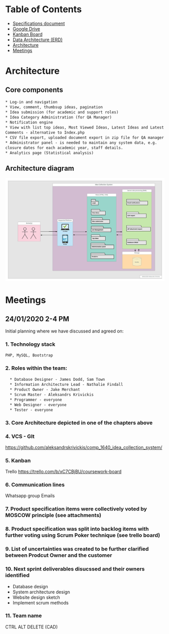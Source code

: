 # Table of Contents  
- [Specifications document](https://moodlecurrent.gre.ac.uk/pluginfile.php/1462970/mod_resource/content/11/CW_COMP1640_1920.pdf)
- [Google Drive](https://drive.google.com/drive/u/0/folders/1GQoqBhNVXk_yFTkNl_QnNDmkUuhcpDkE)
- [Kanban Board](https://trello.com/b/xC7CBjBU/coursework-board)
- [Data Architecture (ERD)](https://www.lucidchart.com/documents/edit/e21ec631-0069-4916-8132-37b8631b7e27/tuArPCv54ECH)
- [Architecture](#architecture)
- [Meetings](#meetings)

# Architecture
## Core components
    * Log-in and navigation
    * View, comment, thumbsup ideas, pagination
    * Idea submission (for academic and support roles)
    * Idea Category Administration (for QA Manager)
    * Notification engine
    * View with list top ideas, Most Viewed Ideas, Latest Ideas and Latest Comments - alternative to Index.php
    * CSV file export, uploaded document export in zip file for QA manager
    * Administrator panel - is needed to maintain any system data, e.g. closure dates for each academic year, staff details.
    * Analytics page (Statistical analysis)
## Architecture diagram
![Architecture diagram](https://github.com/aleksandrskrivickis/comp_1640_idea_collection_system/blob/master/documentation/Architecture.jpeg)


# Meetings
## 24/01/2020 2-4 PM
  Initial planning where we have discussed and agreed on:
### 1. Technology stack
    PHP, MySQL, Bootstrap
### 2. Roles within the team:
      * Database Designer - James Dodd, Sam Town
      * Information Architecture Lead - Nathalie Findall
      * Product Owner - Jake Merchant
      * Scrum Master - Aleksandrs Krivickis
      * Programmer - everyone
      * Web Designer - everyone
      * Tester - everyone
### 3. Core Architecture depicted in one of the chapters above
### 4. VCS - GIt
  https://github.com/aleksandrskrivickis/comp_1640_idea_collection_system/
### 5. Kanban
  Trello https://trello.com/b/xC7CBjBU/coursework-board
### 6. Communication lines 
  Whatsapp group
  Emails
### 7. Product specification items were collectively voted by MOSCOW principle (see attachments)
### 8. Product specification was split into backlog items with further voting using Scrum Poker technique (see trello board)
### 9. List of uncertainties was created to be further clarified between Prodcut Owner and the customer
### 10. Next sprint deliverables disucssed and their owners identified
  * Database design
  * System architecture design
  * Website design sketch
  * Implement scrum methods
### 11. Team name
   CTRL ALT DELETE (CAD)
